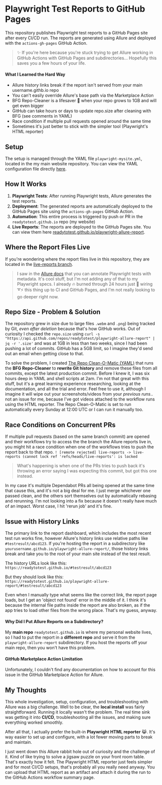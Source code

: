 # Playwright Test Reports to GitHub Pages

This repository publishes Playwright test reports to a GitHub Pages site after every CI/CD run. The reports are generated using Allure and deployed with the `actions-gh-pages` GitHub Action.

> ✨ If you're here because you're stuck trying to get Allure working in GitHub Actions with GitHub Pages and subdirectories... Hopefully this saves you a few hours of your life.

#### What I Learned the Hard Way
- Allure history links break if the report isn't served from your main username.githb.io repo
- You can't easily override Allure's base path via the Marketplace Action
- BFG Repo-Cleaner is a lifesaver 🛟 when your repo grows to 1GB and will get even bigger
- GitHub can take hours or days to update repo.size after cleaning with BFG (see comments in YAML)
- Race condition if multiple pull requests opened around the same time
- Sometimes it's just better to stick with the simpler tool (Playwright's HTML reporter)

## Setup

The setup is managed through the YAML file `playwright-mysite.yml`, located in the my main website repository. You can view the YAML configuration file directly [here](https://github.com/readytotest/readytotest.github.io/blob/main/.github/workflows/playwright-mysite.yml).

## How It Works

1. **Playwright Tests**: After running Playwright tests, Allure generates the test reports.
2. **Deployment**: The generated reports are automatically deployed to the GitHub Pages site using the `actions-gh-pages` GitHub Action.
3. **Automation**: This entire process is triggered by push or PR in the `readytotest.github.io` repo (my website)
4. **Live Reports**: The reports are deployed to the GitHub Pages site. You can view them here [readytotest.github.io/playwright-allure-report](https://readytotest.github.io/playwright-allure-report/).

## Where the Report Files Live

If you're wondering where the report files live in this repository, they are located in the [live-reports branch](https://github.com/readytotest/playwright-allure-report/tree/live-reports).

> I saw in the [Allure docs](https://allurereport.org/docs/playwright/#writing-tests) that you can annotate Playwright tests with metadata. It's cool stuff, but I'm not adding any of that to my Playwright specs. I already 🔥 burned through 24 hours just 🔌 wiring ➰⚡ this thing up to CI and GitHub Pages, and I'm not really looking to go deeper right now.

## Repo Size - Problem & Solution

The repository grew in size due to large files `.webm` and `.png`) being tracked by Git, _even after deletion_ because that's how GitHub works. Out of curiosity I checked the `repo.size` using `curl -s "https://api.github.com/repos/readytotest/playwright-allure-report" | jq -r '.size'` and was at 1GB in less than two weeks, since I had been pushing a lot of commits. GitHub has a 5GB limit, so I imagine they'd send out an email when getting close to that.

To solve the problem, I created [The Repo Clean-O-Matic (YAML)](https://github.com/readytotest/playwright-allure-report/blob/main/.github/workflows/repo-clean-o-matic.yml) that runs the **BFG Repo-Cleaner** to **rewrite Git history** and remove these files from all commits, except the latest production commit. Before I knew it, I was six hours deep in YAML and shell scripts at 2am. I'm not that great with this stuff, but it's a great learning experience researching, looking at the documentation, and all the trial and error. Feel free to use it, although I imagine it will wipe out your screenshots/videos from your _previous runs_.. not an issue for me, because I've got videos attached to the workflow runs using the HTML reporter. The Repo Clean-O-Matic is set to run automatically every Sunday at 12:00 UTC or I can run it manually too.

## Race Conditions on Concurrent PRs

If multiple pull requests (based on the same branch commit) are opened and their workflows try to access the the branch the Allure reports live in, you might hit a race condition when one of the workflows tries to push the report back to that repo. `! [remote rejected] live-reports -> live-reports (cannot lock ref 'refs/heads/live-reports': is locked`

> What's happening is when one of the PRs tries to push back it's throwing an error saying I was expecting this commit, but got this one instead.

In my case it's multiple Dependabot PRs all being opened at the same time that cause this, and it's not a big deal for me. I just merge whichever one passed clean, and the others sort themselves out by automatically rebasing and rerunning. I'm not looking into a fix because it doesn't really have much of an impact.  Worst case, I hit 'rerun job' and it's fine.

## Issue with History Links

The primary link to the report dashboard, which includes the most recent test run works fine, however Allure's history links use relative paths like `#testresult/abcd123`. If you're hosting the report in a subdirectory like `yourusername.github.io/playwright-allure-report/`, those history links break and take you to the root of your main site instead of the test result.

The history URLs look like this:  
`https://readytotest.github.io/#testresult/abcd123`

But they should look like this:  
`https://readytotest.github.io/playwright-allure-report/#testresult/abcd123`

Even when I manually type what seems like the correct link, the report page loads, but I get an 'object not found' error in the middle of it. I think it's because the internal file paths inside the report are also broken, as if the app tries to load other files from the wrong place. That's my guess, anyway.

#### Why Did I Put Allure Reports on a Subdirectory?

My **main repo** `readytotest.github.io` is where my personal website lives, so I had to put the report in a **different repo** and serve it from the `playwright-allure-report` subdirectory. If you host the reports off your main repo, then you won't have this problem.

#### GitHub Marketplace Action Limitation

Unfortunately, I couldn't find any documentation on how to account for this issue in the GitHub Marketplace Action for Allure.

## My Thoughts

This whole investigation, setup, configuration, and troubleshooting with Allure was a big challenge. Well to be clear, the **local install** was fairly straightforward. Running it locally wasn't the problem. The real time sink was getting it into **CI/CD**, troubleshooting all the issues, and making sure everything worked smoothly.

After all that, I actually prefer the built-in **Playwright HTML reporter** 😹. It's way easier to set up and configure, with a lot fewer moving parts to break and maintain. 

I just went down this Allure rabbit hole out of curiosity and the challenge of it. Kind of like trying to solve a jigsaw puzzle on your front room table. That's exactly how it felt. The Playwright HTML reporter just feels simpler and for most CI/CD setups, that's probably all you really need anyway. You can upload that HTML report as an artifact and attach it during the run to the GitHub Actions workflow summary page.

